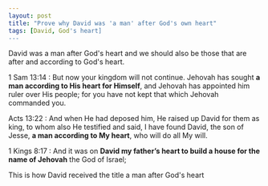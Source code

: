 ```yaml
---
layout: post
title: "Prove why David was 'a man' after God's own heart"
tags: [David, God's heart]
---
```


David was a man after God's heart and we should also be those that are after and according to God's heart. 

1 Sam 13:14
: But now your kingdom will not continue. Jehovah has sought **a man according to His heart for Himself**, and Jehovah has appointed him ruler over His people; for you have not kept that which Jehovah commanded you.

Acts 13:22
: And when He had deposed him, He raised up David for them as king, to whom also He testified and said, I have found David, the son of Jesse, **a man according to My heart**, who will do all My will.

1 Kings 8:17
: And it was on **David my father’s heart to build a house for the name of Jehovah** the God of Israel;

This is how David received the title a man after God's heart
